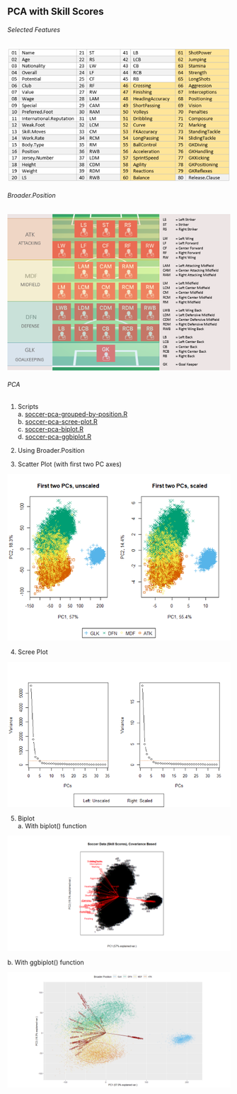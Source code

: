 ## PCA with Skill Scores

###### Selected Features  
  
![highlight_feature_usage.png](highlight_feature_usage.png)

###### Broader.Position  
  
![Broader.Position.png](Broader.Position.png)

###### PCA  
1. Scripts  
 a. [soccer-pca-grouped-by-position.R](../../code/soccer-pca-grouped-by-position.R)  
 b. [soccer-pca-scree-plot.R](../../code/soccer-pca-scree-plot.R)  
 c. [soccer-pca-biplot.R](../../code/soccer-pca-biplot.R)  
 d. [soccer-pca-ggbiplot.R](../../code/soccer-pca-ggbiplot.R)  
  
2. Using Broader.Position  
  
3. Scatter Plot (with first two PC axes)  
  
![pca_skill_scores.png](pca_skill_scores.png)
  
4. Scree Plot  
  
![pca_skill_scores_scree_plot.png](pca_skill_scores_scree_plot.png)  
  
5. Biplot  
 a. With biplot() function  
  
![soccer-pca-biplot.png](soccer-pca-biplot.png)  
  
 b. With ggbiplot() function  
  
![soccer-pca-ggbiplot.png](soccer-pca-ggbiplot.png)  